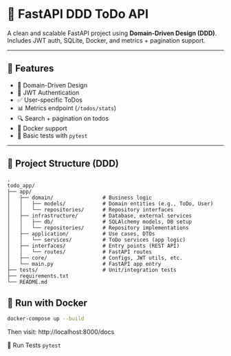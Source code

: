 # 📝 FastAPI DDD ToDo API

A clean and scalable FastAPI project using **Domain-Driven Design (DDD)**.  
Includes JWT auth, SQLite, Docker, and metrics + pagination support.

---

## 🚀 Features

- 🧠 Domain-Driven Design
- 🔐 JWT Authentication
- ✅ User-specific ToDos
- 📊 Metrics endpoint (`/todos/stats`)
- 🔍 Search + pagination on todos
- 🐳 Docker support
- 🧪 Basic tests with `pytest`

---

## 📂 Project Structure (DDD)

```plaintext
.
todo_app/
├── app/
│   ├── domain/                # Business logic
│   │   ├── models/            # Domain entities (e.g., ToDo, User)
│   │   └── repositories/      # Repository interfaces
│   ├── infrastructure/        # Database, external services
│   │   ├── db/                # SQLAlchemy models, DB setup
│   │   └── repositories/      # Repository implementations
│   ├── application/           # Use cases, DTOs
│   │   └── services/          # ToDo services (app logic)
│   ├── interfaces/            # Entry points (REST API)
│   │   └── routes/            # FastAPI routes
│   ├── core/                  # Configs, JWT utils, etc.
│   └── main.py                # FastAPI app entry
├── tests/                     # Unit/integration tests
├── requirements.txt
└── README.md

```

## 🐳 Run with Docker

```bash
docker-compose up --build
```

Then visit: http://localhost:8000/docs

🧪 Run Tests
```pytest```
